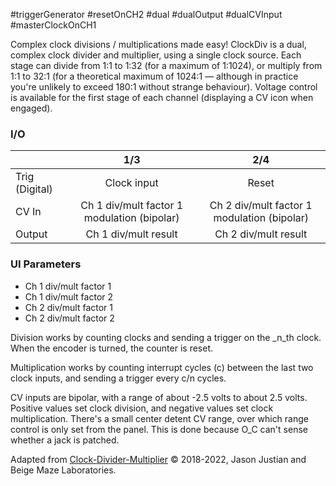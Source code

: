 #triggerGenerator #resetOnCH2 #dual #dualOutput #dualCVInput  #masterClockOnCH1 

Complex clock divisions / multiplications made easy! ClockDiv is a dual, complex clock divider and multiplier, using a single clock source. Each stage can divide from 1:1 to 1:32 (for a maximum of 1:1024), or multiply from 1:1 to 32:1 (for a theoretical maximum of 1024:1 — although in practice you're unlikely to exceed 180:1 without strange behaviour). Voltage control is available for the first stage of each channel (displaying a CV icon when engaged).

### I/O

|                |              1/3           |                   2/4                |
| -------------- |:---------------------------:|:-------------------------------------:|
| Trig (Digital) |  Clock input   | Reset |
| CV In          | Ch 1 div/mult factor 1 modulation (bipolar) |      Ch 2 div/mult factor 1 modulation (bipolar)       |
| Output         |          Ch 1 div/mult result             |         Ch 2 div/mult result          |


### UI Parameters
* Ch 1 div/mult factor 1
* Ch 1 div/mult factor 2
* Ch 2 div/mult factor 1
* Ch 2 div/mult factor 2

Division works by counting clocks and sending a trigger on the _n_th clock. When the encoder is turned, the counter is reset.

Multiplication works by counting interrupt cycles (c) between the last two clock inputs, and sending a trigger every c/n cycles.

CV inputs are bipolar, with a range of about -2.5 volts to about 2.5 volts. Positive values set clock division, and negative values set clock multiplication. There's a small center detent CV range, over which range control is only set from the panel. This is done because O_C can't sense whether a jack is patched.


Adapted from [Clock-Divider-Multiplier](https://github.com/Chysn/O_C-HemisphereSuite/wiki/Clock-Divider-Multiplier) © 2018-2022, Jason Justian and Beige Maze Laboratories. 